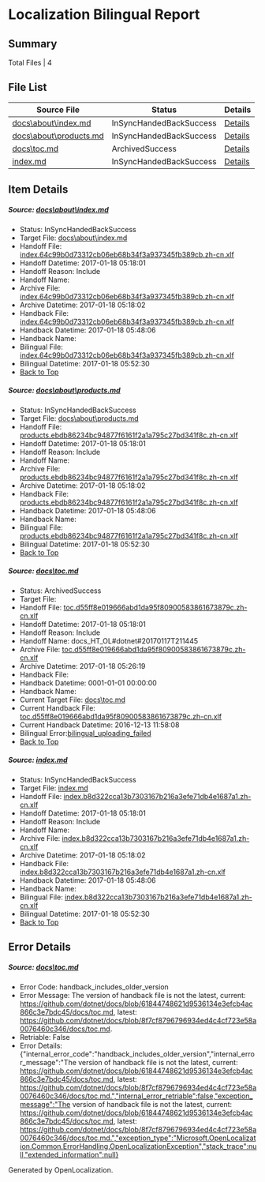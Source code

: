 # <a name='report-top'></a> Localization Bilingual Report

## Summary
 Total Files | 4

## File List
 Source File | Status | Details 
 ----------- | ------ | ------- 
 [docs\about\index.md](https://github.com/dotnet/docs/blob/7de873f244ac36ba0cafb5140a5405db437a40a6/docs/about/index.md) | InSyncHandedBackSuccess | [Details](#bb92a0edaedc425ccbc866fbb8c6652a1bf32a5128)
 [docs\about\products.md](https://github.com/dotnet/docs/blob/7de873f244ac36ba0cafb5140a5405db437a40a6/docs/about/products.md) | InSyncHandedBackSuccess | [Details](#3b444547c18c2e0dcace7a58b3c91cb3870c1de529)
 [docs\toc.md](https://github.com/dotnet/docs/blob/8f7cf8796796934ed4c4cf723e58a0076460c346/docs/toc.md) | ArchivedSuccess | [Details](#e3701057328b0a2cbffa433d865b029d319d1f4e3413)
 [index.md](https://github.com/dotnet/docs/blob/c8b9e166a49c86dcabfa89887db1dce3a8e45f4f/index.md) | InSyncHandedBackSuccess | [Details](#d8b2def6b766aa1af9318fe5b0620f4db4a2ee437391)

## Item Details
##### <a name='bb92a0edaedc425ccbc866fbb8c6652a1bf32a5128'></a> Source: [docs\about\index.md](https://github.com/dotnet/docs/blob/7de873f244ac36ba0cafb5140a5405db437a40a6/docs/about/index.md)
* Status: InSyncHandedBackSuccess
* Target File: [docs\about\index.md](https://github.com/dotnet/docs.zh-cn/blob/f5af6b83993db0374a9e096c99d772a4ce015254/docs/about/index.md)
* Handoff File: [index.64c99b0d73312cb06eb68b34f3a937345fb389cb.zh-cn.xlf](https://github.com/dotnet/docs.handoff/blob/6e616ac23a1c3fca0714a66d6e68113a1db26bbf/ol-handoff/dotnet/docs.zh-cn/master/dotnet-core/index.64c99b0d73312cb06eb68b34f3a937345fb389cb.zh-cn.xlf)
* Handoff Datetime: 2017-01-18 05:18:01
* Handoff Reason: Include
* Handoff Name: 
* Archive File: [index.64c99b0d73312cb06eb68b34f3a937345fb389cb.zh-cn.xlf](https://github.com/dotnet/docs.handoff/blob/74ba4615400a3b1c9df8c4542b07ee227387c336/ol-archive/dotnet/docs.zh-cn/master/dotnet-core/index.64c99b0d73312cb06eb68b34f3a937345fb389cb.zh-cn.xlf)
* Archive Datetime: 2017-01-18 05:18:02
* Handback File: [index.64c99b0d73312cb06eb68b34f3a937345fb389cb.zh-cn.xlf](https://github.com/dotnet/docs.handback/blob/e0301d5fa49c47bbf5410b5f96b5c92ebd8456c7/ol-handback/dotnet/docs.zh-cn/master/dotnet-core/index.64c99b0d73312cb06eb68b34f3a937345fb389cb.zh-cn.xlf)
* Handback Datetime: 2017-01-18 05:48:06
* Handback Name: 
* Bilingual File: [index.64c99b0d73312cb06eb68b34f3a937345fb389cb.zh-cn.xlf](https://github.com/dotnet/docs.handback/blob/e0301d5fa49c47bbf5410b5f96b5c92ebd8456c7/ol-handback/dotnet/docs.zh-cn/master/dotnet-core/index.64c99b0d73312cb06eb68b34f3a937345fb389cb.zh-cn.xlf)
* Bilingual Datetime: 2017-01-18 05:52:30
* [Back to Top](#report-top)

##### <a name='3b444547c18c2e0dcace7a58b3c91cb3870c1de529'></a> Source: [docs\about\products.md](https://github.com/dotnet/docs/blob/7de873f244ac36ba0cafb5140a5405db437a40a6/docs/about/products.md)
* Status: InSyncHandedBackSuccess
* Target File: [docs\about\products.md](https://github.com/dotnet/docs.zh-cn/blob/f5af6b83993db0374a9e096c99d772a4ce015254/docs/about/products.md)
* Handoff File: [products.ebdb86234bc94877f6161f2a1a795c27bd341f8c.zh-cn.xlf](https://github.com/dotnet/docs.handoff/blob/6e616ac23a1c3fca0714a66d6e68113a1db26bbf/ol-handoff/dotnet/docs.zh-cn/master/dotnet-core/products.ebdb86234bc94877f6161f2a1a795c27bd341f8c.zh-cn.xlf)
* Handoff Datetime: 2017-01-18 05:18:01
* Handoff Reason: Include
* Handoff Name: 
* Archive File: [products.ebdb86234bc94877f6161f2a1a795c27bd341f8c.zh-cn.xlf](https://github.com/dotnet/docs.handoff/blob/74ba4615400a3b1c9df8c4542b07ee227387c336/ol-archive/dotnet/docs.zh-cn/master/dotnet-core/products.ebdb86234bc94877f6161f2a1a795c27bd341f8c.zh-cn.xlf)
* Archive Datetime: 2017-01-18 05:18:02
* Handback File: [products.ebdb86234bc94877f6161f2a1a795c27bd341f8c.zh-cn.xlf](https://github.com/dotnet/docs.handback/blob/e0301d5fa49c47bbf5410b5f96b5c92ebd8456c7/ol-handback/dotnet/docs.zh-cn/master/dotnet-core/products.ebdb86234bc94877f6161f2a1a795c27bd341f8c.zh-cn.xlf)
* Handback Datetime: 2017-01-18 05:48:06
* Handback Name: 
* Bilingual File: [products.ebdb86234bc94877f6161f2a1a795c27bd341f8c.zh-cn.xlf](https://github.com/dotnet/docs.handback/blob/e0301d5fa49c47bbf5410b5f96b5c92ebd8456c7/ol-handback/dotnet/docs.zh-cn/master/dotnet-core/products.ebdb86234bc94877f6161f2a1a795c27bd341f8c.zh-cn.xlf)
* Bilingual Datetime: 2017-01-18 05:52:30
* [Back to Top](#report-top)

##### <a name='e3701057328b0a2cbffa433d865b029d319d1f4e3413'></a> Source: [docs\toc.md](https://github.com/dotnet/docs/blob/8f7cf8796796934ed4c4cf723e58a0076460c346/docs/toc.md)
* Status: ArchivedSuccess
* Target File: 
* Handoff File: [toc.d55ff8e019666abd1da95f80900583861673879c.zh-cn.xlf](https://github.com/dotnet/docs.handoff/blob/6e616ac23a1c3fca0714a66d6e68113a1db26bbf/ol-handoff/dotnet/docs.zh-cn/master/dotnet-core/toc.d55ff8e019666abd1da95f80900583861673879c.zh-cn.xlf)
* Handoff Datetime: 2017-01-18 05:18:01
* Handoff Reason: Include
* Handoff Name: docs_HT_OL#dotnet#20170117T211445
* Archive File: [toc.d55ff8e019666abd1da95f80900583861673879c.zh-cn.xlf](https://github.com/dotnet/docs.handoff/blob/51f491bcbe3496bb829780a83388bda8e0c2cbdf/ol-archive/dotnet/docs.zh-cn/master/dotnet-core/toc.d55ff8e019666abd1da95f80900583861673879c.zh-cn.xlf)
* Archive Datetime: 2017-01-18 05:26:19
* Handback File: 
* Handback Datetime: 0001-01-01 00:00:00
* Handback Name: 
* Current Target File: [docs\toc.md](https://github.com/dotnet/docs.zh-cn/blob/6546448bf65c3b891824b9e8b7ad8763e1061393/docs/toc.md)
* Current Handback File: [toc.d55ff8e019666abd1da95f80900583861673879c.zh-cn.xlf](https://github.com/dotnet/docs.handback/blob/9a9def3381b16489b54a0698064e808e4cdf60d5/ol-handback/dotnet/docs.zh-cn/master/ht-p1/toc.d55ff8e019666abd1da95f80900583861673879c.zh-cn.xlf)
* Current Handback Datetime: 2016-12-13 11:58:08
* Bilingual Error:[bilingual_uploading_failed](#e3701057328b0a2cbffa433d865b029d319d1f4e3413bilingual_uploading_failed)
* [Back to Top](#report-top)

##### <a name='d8b2def6b766aa1af9318fe5b0620f4db4a2ee437391'></a> Source: [index.md](https://github.com/dotnet/docs/blob/c8b9e166a49c86dcabfa89887db1dce3a8e45f4f/index.md)
* Status: InSyncHandedBackSuccess
* Target File: [index.md](https://github.com/dotnet/docs.zh-cn/blob/f5af6b83993db0374a9e096c99d772a4ce015254/index.md)
* Handoff File: [index.b8d322cca13b7303167b216a3efe71db4e1687a1.zh-cn.xlf](https://github.com/dotnet/docs.handoff/blob/6e616ac23a1c3fca0714a66d6e68113a1db26bbf/ol-handoff/dotnet/docs.zh-cn/master/dotnet-core/index.b8d322cca13b7303167b216a3efe71db4e1687a1.zh-cn.xlf)
* Handoff Datetime: 2017-01-18 05:18:01
* Handoff Reason: Include
* Handoff Name: 
* Archive File: [index.b8d322cca13b7303167b216a3efe71db4e1687a1.zh-cn.xlf](https://github.com/dotnet/docs.handoff/blob/74ba4615400a3b1c9df8c4542b07ee227387c336/ol-archive/dotnet/docs.zh-cn/master/dotnet-core/index.b8d322cca13b7303167b216a3efe71db4e1687a1.zh-cn.xlf)
* Archive Datetime: 2017-01-18 05:18:02
* Handback File: [index.b8d322cca13b7303167b216a3efe71db4e1687a1.zh-cn.xlf](https://github.com/dotnet/docs.handback/blob/e0301d5fa49c47bbf5410b5f96b5c92ebd8456c7/ol-handback/dotnet/docs.zh-cn/master/dotnet-core/index.b8d322cca13b7303167b216a3efe71db4e1687a1.zh-cn.xlf)
* Handback Datetime: 2017-01-18 05:48:06
* Handback Name: 
* Bilingual File: [index.b8d322cca13b7303167b216a3efe71db4e1687a1.zh-cn.xlf](https://github.com/dotnet/docs.handback/blob/e0301d5fa49c47bbf5410b5f96b5c92ebd8456c7/ol-handback/dotnet/docs.zh-cn/master/dotnet-core/index.b8d322cca13b7303167b216a3efe71db4e1687a1.zh-cn.xlf)
* Bilingual Datetime: 2017-01-18 05:52:30
* [Back to Top](#report-top)


## Error Details
##### <a name='e3701057328b0a2cbffa433d865b029d319d1f4e3413handback_includes_older_version'></a> Source: [docs\toc.md](#e3701057328b0a2cbffa433d865b029d319d1f4e3413)
* Error Code: handback_includes_older_version
* Error Message: The version of handback file is not the latest, current: https://github.com/dotnet/docs/blob/61844748621d9536134e3efcb4ac866c3e7bdc45/docs/toc.md, latest: https://github.com/dotnet/docs/blob/8f7cf8796796934ed4c4cf723e58a0076460c346/docs/toc.md.
* Retriable: False
* Error Details: {"internal_error_code":"handback_includes_older_version","internal_error_message":"The version of handback file is not the latest, current: https://github.com/dotnet/docs/blob/61844748621d9536134e3efcb4ac866c3e7bdc45/docs/toc.md, latest: https://github.com/dotnet/docs/blob/8f7cf8796796934ed4c4cf723e58a0076460c346/docs/toc.md.","internal_error_retriable":false,"exception_message":"The version of handback file is not the latest, current: https://github.com/dotnet/docs/blob/61844748621d9536134e3efcb4ac866c3e7bdc45/docs/toc.md, latest: https://github.com/dotnet/docs/blob/8f7cf8796796934ed4c4cf723e58a0076460c346/docs/toc.md.","exception_type":"Microsoft.OpenLocalization.Common.ErrorHandling.OpenLocalizationException","stack_trace":null,"extended_information":null}


Generated by OpenLocalization.
